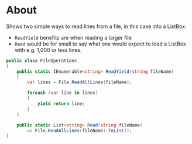 ﻿# About

Shows two simple ways to read lines from a file, in this case into a ListBox.

- `ReadYield` benefits are when reading a larger file
- `Read` would be for small to say what one would expect to load a ListBox with e.g. 1,000 or less lines. 

```csharp
public class FileOperations
{
    public static IEnumerable<string> ReadYield(string fileName)
    {
        var lines = File.ReadAllLines(fileName);

        foreach (var line in lines)
        {
            yield return line;
        }
    }

    public static List<string> Read(string fileName) 
        => File.ReadAllLines(fileName).ToList();
}
```